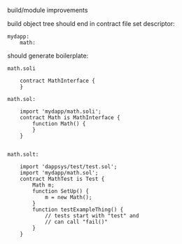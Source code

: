 build/module improvements

build object tree should end in contract file set descriptor:

    mydapp:
        math:


should generate boilerplate:

    math.soli

        contract MathInterface {
        }
 
    math.sol:

        import 'mydapp/math.soli';
        contract Math is MathInterface {
            function Math() {
            }
        }


    math.solt:

        import 'dappsys/test/test.sol';
        import 'mydapp/math.sol';
        contract MathTest is Test {
            Math m;
            function SetUp() {
                m = new Math();
            }
            function testExampleThing() {
                // tests start with "test" and
                // can call "fail()"
            }
        }
